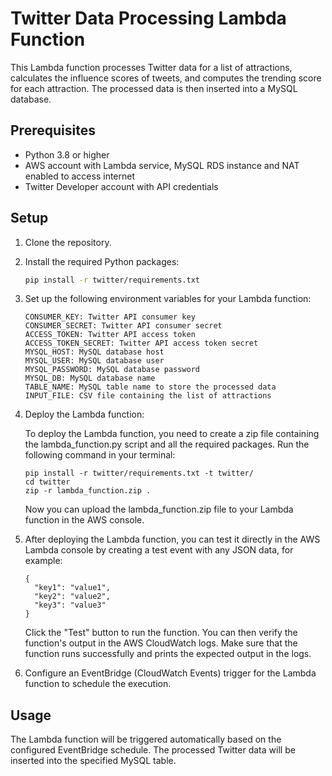 # Twitter Data Processing Lambda Function

This Lambda function processes Twitter data for a list of attractions, calculates the influence scores of tweets, and computes the trending score for each attraction. The processed data is then inserted into a MySQL database.

## Prerequisites

- Python 3.8 or higher
- AWS account with Lambda service, MySQL RDS instance and NAT enabled to access internet
- Twitter Developer account with API credentials

## Setup

1. Clone the repository.

2. Install the required Python packages:

   ```bash
   pip install -r twitter/requirements.txt
   ```
   

3. Set up the following environment variables for your Lambda function:
    ```
    CONSUMER_KEY: Twitter API consumer key
    CONSUMER_SECRET: Twitter API consumer secret
    ACCESS_TOKEN: Twitter API access token
    ACCESS_TOKEN_SECRET: Twitter API access token secret
    MYSQL_HOST: MySQL database host
    MYSQL_USER: MySQL database user
    MYSQL_PASSWORD: MySQL database password
    MYSQL_DB: MySQL database name
    TABLE_NAME: MySQL table name to store the processed data
    INPUT_FILE: CSV file containing the list of attractions
    ```
4. Deploy the Lambda function:

    To deploy the Lambda function, you need to create a zip file containing the lambda_function.py script and all the required packages. Run the following command in your terminal:
    ```
    pip install -r twitter/requirements.txt -t twitter/
    cd twitter
    zip -r lambda_function.zip .
    ```
    Now you can upload the lambda_function.zip file to your Lambda function in the AWS console.

5. After deploying the Lambda function, you can test it directly in the AWS Lambda console by creating a test event with any JSON data, for example:
   ```
   {
     "key1": "value1",
     "key2": "value2",
     "key3": "value3"
   }
   ```
   Click the "Test" button to run the function. You can then verify the function's output in the AWS CloudWatch logs. Make sure that the function runs successfully and prints the expected output in the logs.

6. Configure an EventBridge (CloudWatch Events) trigger for the Lambda function to schedule the execution.

## Usage
The Lambda function will be triggered automatically based on the configured EventBridge schedule. The processed Twitter data will be inserted into the specified MySQL table.
